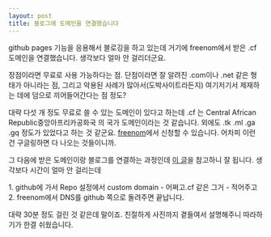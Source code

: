 ```yaml
---
layout: post
title: 블로그에 도메인을 연결했습니다
---
```


github pages 기능을 응용해서 블로깅을 하고 있는데 거기에 freenom에서 받은 .cf 도메인을 연결했습니다. 생각보다 얼마 안 걸리더군요.

장점이라면 무료로 사용 가능하다는 점. 단점이라면 잘 알려진 .com이나 .net 같은 형태가 아니라는 점, 그리고 악용된 사례가 많아서(도박사이트라든지) 여기저기서 제재하는 데에 덤으로 끼어들어간다는 점 정도?

대략 다섯 개 정도 무료로 쓸 수 있는 도메인이 있다고 하는데 .cf 는 Central African Republic중앙아프리카공화국 의 국가 도메인이라는 것 같습니다. 외에도 .tk .ml .ga .gq 정도가 있었다고 하는 것 같군요. [freenom](http://freenom.com)에서 신청할 수 있습니다. 어차피 이런 건 구글링하면 다 나오는 것들이니까.

그 다음에 받은 도메인이랑 블로그를 연결하는 과정인데 [이 글](https://surajmandalcell.blogspot.kr/2017/02/register-free-custom-domain-freenom.html)을 참고하니 잘 됩니다. 생각보다 시간이 얼마 안 걸리는데

1\. github에 가서 Repo 설정에서 custom domain - 어쩌고.cf 같은 그거 - 적어주고  
2\. freenom에서 DNS를 github 쪽으로 돌려주면 끝납니다.

대략 30분 정도 걸린 것 같은데 말이죠. 친절하게 사진까지 곁들여서 설명해주니 따라하기가 한결 쉬웠습니다.